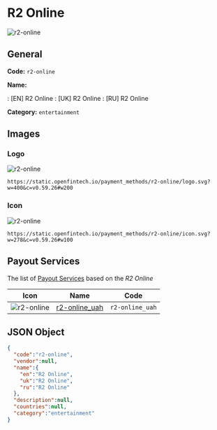 
# R2 Online 
![r2-online](https://static.openfintech.io/payment_methods/r2-online/logo.svg?w=400&c=v0.59.26#w200)  

## General 
**Code:** `r2-online` 
 
**Name:** 
 
:	[EN] R2 Online 
:	[UK] R2 Online 
:	[RU] R2 Online 
 
**Category:** `entertainment` 
 

## Images 

### Logo 
![r2-online](https://static.openfintech.io/payment_methods/r2-online/logo.svg?w=400&c=v0.59.26#w200)  

```
https://static.openfintech.io/payment_methods/r2-online/logo.svg?w=400&c=v0.59.26#w200
```  

### Icon 
![r2-online](https://static.openfintech.io/payment_methods/r2-online/icon.svg?w=278&c=v0.59.26#w100)  

```
https://static.openfintech.io/payment_methods/r2-online/icon.svg?w=278&c=v0.59.26#w100
```  

## Payout Services 
 
The list of [Payout Services](/payout-services/) based on the _R2 Online_ 

|Icon|Name|Code| 
|:---:|:---:|:---:| 
|![r2-online](https://static.openfintech.io/payout_methods/r2-online/icon.png?w=278&c=v0.59.26#w40) |[r2-online_uah](/payout-services/r2-online_uah/)|`r2-online_uah`| 
 

## JSON Object 

```json
{
  "code":"r2-online",
  "vendor":null,
  "name":{
    "en":"R2 Online",
    "uk":"R2 Online",
    "ru":"R2 Online"
  },
  "description":null,
  "countries":null,
  "category":"entertainment"
}
```  
